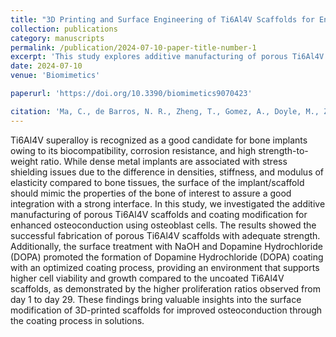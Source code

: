 ```yaml
---
title: "3D Printing and Surface Engineering of Ti6Al4V Scaffolds for Enhanced Osseointegration in an In Vitro Study"
collection: publications  
category: manuscripts
permalink: /publication/2024-07-10-paper-title-number-1
excerpt: 'This study explores additive manufacturing of porous Ti6Al4V scaffolds and surface coating for enhanced osteoconduction using osteoblast cells.' 
date: 2024-07-10
venue: 'Biomimetics'

paperurl: 'https://doi.org/10.3390/biomimetics9070423'

citation: 'Ma, C., de Barros, N. R., Zheng, T., Gomez, A., Doyle, M., Zhu, J., ... & Li, B. (2024). 3D Printing and Surface Engineering of Ti6Al4V Scaffolds for Enhanced Osseointegration in an In Vitro Study. Biomimetics, 9(7), 423.'
---
```

Ti6Al4V superalloy is recognized as a good candidate for bone implants owing to its biocompatibility, corrosion resistance, and high strength-to-weight ratio. While dense metal implants are associated with stress shielding issues due to the difference in densities, stiffness, and modulus of elasticity compared to bone tissues, the surface of the implant/scaffold should mimic the properties of the bone of interest to assure a good integration with a strong interface. In this study, we investigated the additive manufacturing of porous Ti6Al4V scaffolds and coating modification for enhanced osteoconduction using osteoblast cells. The results showed the successful fabrication of porous Ti6Al4V scaffolds with adequate strength. Additionally, the surface treatment with NaOH and Dopamine Hydrochloride (DOPA) promoted the formation of Dopamine Hydrochloride (DOPA) coating with an optimized coating process, providing an environment that supports higher cell viability and growth compared to the uncoated Ti6Al4V scaffolds, as demonstrated by the higher proliferation ratios observed from day 1 to day 29. These findings bring valuable insights into the surface modification of 3D-printed scaffolds for improved osteoconduction through the coating process in solutions.
